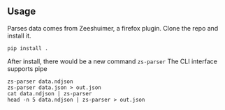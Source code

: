 ## Usage 

Parses data comes from Zeeshuimer, a firefox plugin.
Clone the repo and install it.
```
pip install . 
```
After install, there would be a new command `zs-parser`
The CLI interface supports pipe
```
zs-parser data.ndjson
zs-parser data.json > out.json
cat data.ndjson | zs-parser
head -n 5 data.ndjson | zs-parser > out.json
```
